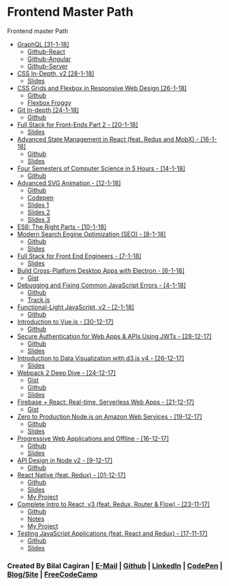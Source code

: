 # Frontend Master Path
Frontend master Path

* [GraphQL [31-1-18]](https://frontendmasters.com/workshops/graphql/)
  * [Github-React](https://github.com/onehungrymind/hello-graphql-react)
  * [Github-Angular](https://github.com/onehungrymind/hello-graphql-angular)
  * [Github-Server](https://github.com/chenkie/fem-graphql-server)
* [CSS In-Depth, v2 [28-1-18]](https://frontendmasters.com/workshops/css-in-depth-v2/)
  * [Slides](https://estelle.github.io/cssmastery/#slide1)
* [CSS Grids and Flexbox in Responsive Web Design [26-1-18]](https://frontendmasters.com/courses/css-grids-flexbox/)
  * [Github](https://github.com/jen4web/fem-layout)
  * [Flexbox Froggy](http://flexboxfroggy.com/)
* [Git In-depth [24-1-18]](https://frontendmasters.com/workshops/git-indepth/)
  * [Github](https://github.com/nnja/advanced-git)
* [Full Stack for Front-Ends Part 2 - [20-1-18]](https://frontendmasters.com/workshops/full-stack-front-ends-part-2/)
  * [Slides](https://docs.google.com/presentation/d/17Iy_MMPTUI0lldjz0AkhDIiVGh_CnXMfKO3ESmCnuyo/edit#slide=id.p)
* [Advanced State Management in React (feat. Redux and MobX) - [16-1-18]](https://frontendmasters.com/courses/react-state/)
  * [Github](https://gist.github.com/stevekinney/7b25237edd43c3e450b288c9e7857c29)
  * [Slides](https://www.dropbox.com/s/a3rpf77rpaw3hgi/Advanced%20State%20Management.pdf?dl=0)
* [Four Semesters of Computer Science in 5 Hours - [14-1-18]](https://frontendmasters.com/courses/computer-science/)
  * [Github](https://github.com/btholt/four-semesters-of-cs)
* [Advanced SVG Animation - [12-1-18]](https://frontendmasters.com/courses/svg-animation/)
  * [Github](https://github.com/sdras/frontendmasters-svganimation)
  * [Codepen](https://codepen.io/collection/XvBQJQ/)
  * [Slides 1](http://slides.com/sdrasner/frontendmasters1#/)
  * [Slides 2](http://slides.com/sdrasner/frontendmasters2#/)
  * [Slides 3](http://slides.com/sdrasner/frontendmasters3#/)
* [ES6: The Right Parts - [10-1-18]](https://frontendmasters.com/courses/es6-right-parts/)
* [Modern Search Engine Optimization (SEO) - [8-1-18]](https://frontendmasters.com/courses/modern-seo/)
  * [Github](https://github.com/mike-works/modern-seo)
  * [Slides](https://drive.google.com/file/d/0B7LIdu29tPZRU3h2YVJNajlWNGc/view)
* [Full Stack for Front End Engineers - [7-1-18]](https://frontendmasters.com/courses/full-stack/)
  * [Slides](https://docs.google.com/presentation/d/1FPpbZ919vt8e1k2EGPd7BKhDlHao79ykvYLfDcMOsMo/edit#slide=id.p)
* [Build Cross-Platform Desktop Apps with Electron - [6-1-18]](https://frontendmasters.com/courses/electron/)
  * [Gist](https://gist.github.com/stevekinney/4cc5c61e827c00dbea55409f26d1da02)
* [Debugging and Fixing Common JavaScript Errors - [4-1-18]](https://frontendmasters.com/courses/debugging-javascript/)
  * [Github](https://github.com/toddhgardner/getRANTR)
  * [Track.js](https://trackjs.com)
* [Functional-Light JavaScript, v2 - [2-1-18]](https://frontendmasters.com/courses/functional-javascript-v2/)
  * [Github](https://github.com/getify/Functional-Light-JS)
* [Introduction to Vue.js - [30-12-17]](https://frontendmasters.com/courses/vue/)
  * [Github](https://github.com/sdras/intro-to-vue)
* [Secure Authentication for Web Apps & APIs Using JWTs - [28-12-17]](https://frontendmasters.com/courses/secure-auth-jwt/)
  * [Github](https://github.com/chenkie/react-user-authentication)
  * [Slides](https://frontendmasters.com/assets/resources/ryanchenkie/secure-auth.pdf)
* [Introduction to Data Visualization with d3.js v4 - [26-12-17]](https://frontendmasters.com/courses/d3-v4/)
  * [Slides](http://slides.com/shirleywu/fm-d3intro#/)
* [Webpack 2 Deep Dive - [24-12-17]](https://frontendmasters.com/courses/webpack/)
  * [Gist](https://gist.github.com/1Marc/7c7fad88cfd9bf24389f965dc93a1b22)
  * [Github](https://github.com/kentcdodds/es6-todomvc)
  * [Slides](http://slides.com/kentcdodds/webpack-deep-dive#/)
* [Firebase + React: Real-time, Serverless Web Apps - [21-12-17]](https://frontendmasters.com/courses/firebase-react/)
  * [Gist](https://gist.github.com/stevekinney/362fe71167f8de6f6346df0c4cf46199)
* [Zero to Production Node.js on Amazon Web Services - [19-12-17]](https://frontendmasters.com/courses/production-node-aws/)
  * [Github](https://github.com/kwhinnery/todomvc-plusplus)
  * [Slides](https://github.com/kwhinnery/todomvc-plusplus/blob/master/zerotoprod.pdf)
* [Progressive Web Applications and Offline - [16-12-17]](https://frontendmasters.com/courses/progressive-web-apps/)
  * [Github](https://github.com/mike-works/pwa-fundamentals)
  * [Slides](https://drive.google.com/file/d/0B7LIdu29tPZRODE0SXpRMVVKYzA/view)
* [API Design in Node v2 - [9-12-17]](https://frontendmasters.com/workshops/api-design-in-node-v2/)
  * [Github](https://github.com/FrontendMasters/api-design-node-v2)
* [React Native (feat. Redux) - [01-12-17]](https://frontendmasters.com/courses/react-native/)
  * [Github](https://github.com/FrontendMasters/sweat-book)
  * [Slides](https://docs.google.com/presentation/d/18gCaTdcF9Hd7RPtVYdF8y52pPyLL3dwR5odxWLpZAkQ)
  * [My Project](https://github.com/extwiii/ReactNative-fitApp)
* [Complete Intro to React, v3 (feat. Redux, Router & Flow) - [23-11-17]](https://frontendmasters.com/courses/react/)
  * [Github](https://github.com/btholt/complete-intro-to-react)
  * [Notes](http://btholt.github.io/complete-intro-to-react/)
  * [My Project](https://github.com/extwiii/SVideo)
* [Testing JavaScript Applications (feat. React and Redux) - [17-11-17]](https://frontendmasters.com/courses/testing-javascript/)
  * [Github](https://github.com/kentcdodds/testing-workshop)
  * [Slides](http://slides.com/kentcdodds/testing-workshop)


### Created By Bilal Cagiran | [E-Mail](mailto:bcagiran@hotmail.com) | [Github](https://github.com/extwiii/) | [LinkedIn](https://linkedin.com/in/bilalcagiran) | [CodePen](http://codepen.io/extwiii/) | [Blog/Site](http://bilalcagiran.com) | [FreeCodeCamp](https://www.freecodecamp.com/extwiii) 
